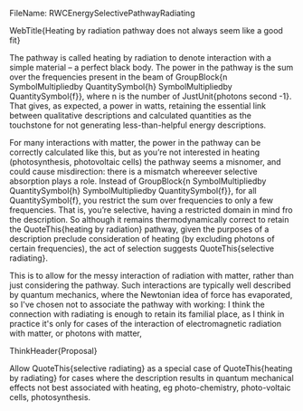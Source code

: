 FileName: RWCEnergySelectivePathwayRadiating

WebTitle{Heating by radiation pathway does not always seem like a good fit}

The pathway is called heating by radiation to denote interaction with a simple material – a perfect black body. The power in the pathway is the sum over the frequencies present in the beam of GroupBlock{n SymbolMultipliedby QuantitySymbol{h} SymbolMultipliedby QuantitySymbol{f}}, where n is the number of JustUnit{photons  second -1}. That gives, as expected, a power in watts, retaining the essential link between qualitative descriptions and calculated quantities as the touchstone for not generating less-than-helpful energy descriptions.

For many interactions with matter, the power in the pathway can be correctly calculated like this, but as you’re not interested in heating (photosynthesis, photovoltaic cells) the pathway seems a misnomer, and could cause misdirection: there is a mismatch whereever selective absorption plays a role. Instead of GroupBlock{n SymbolMultipliedby QuantitySymbol{h} SymbolMultipliedby QuantitySymbol{f}}, for all QuantitySymbol{f}, you restrict the sum over frequencies to only a few frequencies. That is, you’re selective, having a restricted domain in mind fro the description. So although it remains thermodynamically correct to retain the QuoteThis{heating by radiation} pathway, given the purposes of a description preclude consideration of heating (by excluding photons of certain frequencies), the act of selection suggests QuoteThis{selective radiating}. 

This is to allow for the messy interaction of radiation with matter, rather than just considering the pathway. Such interactions are typically well described by quantum mechanics, where the Newtonian idea of force has evaporated, so I've chosen not to associate the pathway with working: I think the connection with radiating is enough to retain its familial place, as I think in practice it's only for cases of the interaction of electromagnetic radiation with matter, or photons with matter, 

ThinkHeader{Proposal}

Allow QuoteThis{selective radiating} as a special case of QuoteThis{heating by radiating} for cases where the description results in quantum mechanical effects not best associated with heating, eg photo-chemistry, photo-voltaic cells, photosynthesis. 
